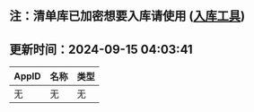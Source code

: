 ## 注：清单库已加密想要入库请使用 ([入库工具](https://github.com/BlankTMing/ManifestAutoUpdate/releases))

## 更新时间：2024-09-15 04:03:41
| AppID | 名称 | 类型  |
| :-------------------- | :----------------------------- | :----------- |
| 无 | 无 | 无 |
